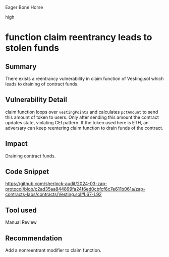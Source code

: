 Eager Bone Horse

high

# function claim reentrancy leads to stolen funds

## Summary
There exists a reentrancy vulnerability in claim function of Vesting.sol which leads to draining of contract funds.
## Vulnerability Detail
claim function loops over `vestingPoints` and calculates `pctAmount` to send this amount of token to users. Only after sending this amount the contract updates state, violating CEI pattern. If the token used here is ETH, an adversary can keep reentering claim function to drain funds of the contract.
## Impact
Draining contract funds.
## Code Snippet
https://github.com/sherlock-audit/2024-03-zap-protocol/blob/c2ad35aa844899fa24f6ed0cbfcf6c7e611b061a/zap-contracts-labs/contracts/Vesting.sol#L67-L92
## Tool used

Manual Review

## Recommendation
Add a nonreentrant modifier to claim function.
